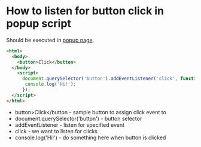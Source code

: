 # How to listen for button click in popup script

Should be executed in [popup page](https://developer.chrome.com/docs/extensions/mv3/user_interface/#popup).

```html
<html>
  <body>
    <button>Click</button>
  </body>
    <script>
      document.querySelector('button').addEventListener('click', function() {
       console.log('Hi!');
      });
  </script>
</html>
```

- button>Click</button - sample button to assign click event to
- document.querySelector('button') - button selector
- addEventListener - listen for specified event
- click - we want to listen for clicks
- console.log('Hi!') - do something here when button is clicked
